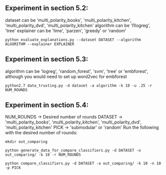 ## Experiment in section 5.2:
dataset can be 'multi_polarity_books', 'multi_polarity_kitchen', 'multi_polarity_dvd', 'multi_polarity_kitchen'
algorithm can be 'l1logreg', 'tree'
explainer can be 'lime', 'parzen', 'greedy' or 'random'

    python evaluate_explanations.py --dataset DATASET --algorithm ALGORITHM --explainer EXPLAINER 

## Experiment in section 5.3:
  algorithm can be 'logreg', 'random_forest', 'svm', 'tree' or 'embforest', although you would need to set up word2vec for embforest

    python2.7 data_trusting.py -d dataset -a algorithm -k 10 -u .25 -r NUM_ROUNDS

## Experiment in section 5.4:
NUM_ROUNDS -> Desired number of rounds
DATASET -> 'multi_polarity_books', 'multi_polarity_kitchen', 'multi_polarity_dvd', 'multi_polarity_kitchen'
PICK -> 'submodular' or 'random'
Run the following with the desired number of rounds:

    mkdir out_comparing

    python generate_data_for_compare_classifiers.py -d DATASET -o out_comparing/ -k 10 -r NUM_ROUNDS

    python compare_classifiers.py -d DATASET -o out_comparing/ -k 10 -n 10 -p PICK


